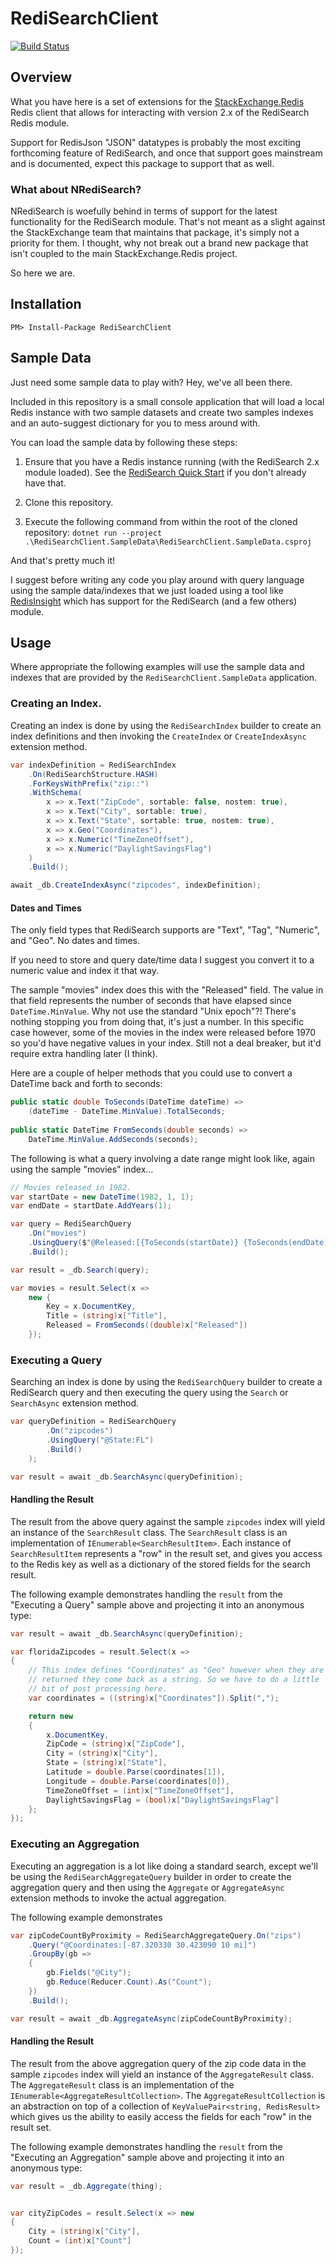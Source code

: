 # RediSearchClient
[![Build Status](https://github.com/tombatron/RedisSearchClient/actions/workflows/dotnet.yml/badge.svg)](https://github.com/tombatron/RedisSearchClient/actions/workflows/dotnet.yml)

## Overview

What you have here is a set of extensions for the [StackExchange.Redis](https://github.com/StackExchange/StackExchange.Redis) Redis client that allows for interacting with version 2.x of the RediSearch Redis module. 

Support for RedisJson "JSON" datatypes is probably the most exciting forthcoming feature of RediSearch, and once that support goes mainstream and is documented, expect this package to support that as well. 

### What about NRediSearch?

NRediSearch is woefully behind in terms of support for the latest functionality for the RediSearch module. That's not meant as a slight against the StackExchange team that maintains that package, it's simply not a priority for them. I thought, why not break out a brand new package that isn't coupled to the main StackExchange.Redis project. 

So here we are. 

## Installation

```
PM> Install-Package RediSearchClient
```

## Sample Data

Just need some sample data to play with? Hey, we've all been there. 

Included in this repository is a small console application that will load a local Redis instance with two sample datasets and create two samples indexes and an auto-suggest dictionary for you to mess around with. 

You can load the sample data by following these steps:

1. Ensure that you have a Redis instance running (with the RediSearch 2.x module loaded). See the [RediSearch Quick Start](https://oss.redislabs.com/redisearch/Quick_Start/) if you don't already have that. 

2. Clone this repository. 

3. Execute the following command from within the root of the cloned repository: `dotnet run --project .\RediSearchClient.SampleData\RediSearchClient.SampleData.csproj`

And that's pretty much it!

I suggest before writing any code you play around with query language using the sample data/indexes that we just loaded using a tool like [RedisInsight](https://redislabs.com/redis-enterprise/redis-insight/) which has support for the RediSearch (and a few others) module.

## Usage

Where appropriate the following examples will use the sample data and indexes that are provided by the `RediSearchClient.SampleData` application.

### Creating an Index.

Creating an index is done by using the `RediSearchIndex` builder to create an index definitions and then invoking the `CreateIndex` or `CreateIndexAsync` extension method. 

```csharp
var indexDefinition = RediSearchIndex
    .On(RediSearchStructure.HASH)
    .ForKeysWithPrefix("zip::")
    .WithSchema(
        x => x.Text("ZipCode", sortable: false, nostem: true),
        x => x.Text("City", sortable: true), 
        x => x.Text("State", sortable: true, nostem: true),
        x => x.Geo("Coordinates"),
        x => x.Numeric("TimeZoneOffset"),
        x => x.Numeric("DaylightSavingsFlag")
    )
    .Build();

await _db.CreateIndexAsync("zipcodes", indexDefinition);
```

#### Dates and Times

The only field types that RediSearch supports are "Text", "Tag", "Numeric", and "Geo". No dates and times.

If you need to store and query date/time data I suggest you convert it to a numeric value and index it that way. 

The sample "movies" index does this with the "Released" field. The value in that field represents the number of seconds that have elapsed since `DateTime.MinValue`. Why not use the standard "Unix epoch"?! There's nothing stopping you from doing that, it's just a number. In this specific case however, some of the movies in the index were released before 1970 so you'd have negative values in your index. Still not a deal breaker, but it'd require extra handling later (I think). 

Here are a couple of helper methods that you could use to convert a DateTime back and forth to seconds:

```csharp
public static double ToSeconds(DateTime dateTime) =>
	(dateTime - DateTime.MinValue).TotalSeconds;
	
public static DateTime FromSeconds(double seconds) =>
	DateTime.MinValue.AddSeconds(seconds);
```

The following is what a query involving a date range might look like, again using the sample "movies" index...

```csharp
// Movies released in 1982.
var startDate = new DateTime(1982, 1, 1);
var endDate = startDate.AddYears(1);

var query = RediSearchQuery
    .On("movies")
    .UsingQuery($"@Released:[{ToSeconds(startDate)} {ToSeconds(endDate)}]")
    .Build();

var result = _db.Search(query);

var movies = result.Select(x => 
    new {
        Key = x.DocumentKey,
        Title = (string)x["Title"],
        Released = FromSeconds((double)x["Released"])
    });
```

### Executing a Query

Searching an index is done by using the `RediSearchQuery` builder to create a RediSearch query and then executing the query using the `Search` or `SearchAsync` extension method. 

```csharp
var queryDefinition = RediSearchQuery
        .On("zipcodes")
        .UsingQuery("@State:FL")
        .Build()
    );

var result = await _db.SearchAsync(queryDefinition);
```

#### Handling the Result
 
The result from the above query against the sample `zipcodes` index will yield an instance of the `SearchResult` class. The `SearchResult` class is an implementation of `IEnumerable<SearchResultItem>`. Each instance of `SearchResultItem` represents a "row" in the result set, and gives you access to the Redis key as well as a dictionary of the stored fields for the search result. 

The following example demonstrates handling the `result` from the "Executing a Query" sample above and projecting it into an anonymous type:

```csharp
var result = await _db.SearchAsync(queryDefinition);

var floridaZipcodes = result.Select(x =>
{
    // This index defines "Coordinates" as "Geo" however when they are
    // returned they come back as a string. So we have to do a little
    // bit of post processing here. 
    var coordinates = ((string)x["Coordinates"]).Split(",");

    return new
    {
        x.DocumentKey,
        ZipCode = (string)x["ZipCode"],
        City = (string)x["City"],
        State = (string)x["State"],
        Latitude = double.Parse(coordinates[1]),
        Longitude = double.Parse(coordinates[0]),
        TimeZoneOffset = (int)x["TimeZoneOffset"],
        DaylightSavingsFlag = (bool)x["DaylightSavingsFlag"]
    };
});
```

### Executing an Aggregation

Executing an aggregation is a lot like doing a standard search, except we'll be using the `RediSearchAggregateQuery` builder in order to create the aggregation query and then using the `Aggregate` or `AggregateAsync` extension methods to invoke the actual aggregation.

The following example demonstrates 

```csharp
var zipCodeCountByProximity = RediSearchAggregateQuery.On("zips")
    .Query("@Coordinates:[-87.320330 30.423090 10 mi]")
    .GroupBy(gb =>
    {
        gb.Fields("@City");
        gb.Reduce(Reducer.Count).As("Count");
    })
    .Build();

var result = await _db.AggregateAsync(zipCodeCountByProximity);
```

#### Handling the Result

The result from the above aggregation query of the zip code data in the sample `zipcodes` index will yield an instance of the `AggregateResult` class. The `AggregateResult` class is an implementation of the `IEnumerable<AggregateResultCollection>`. The `AggregateResultCollection` is an abstraction on top of a collection of `KeyValuePair<string, RedisResult>` which gives us the ability to easily access the fields for each "row" in the result set. 

The following example demonstrates handling the `result` from the "Executing an Aggregation" sample above and projecting it into an anonymous type:

```csharp
var result = _db.Aggregate(thing);


var cityZipCodes = result.Select(x => new
{
    City = (string)x["City"],
    Count = (int)x["Count"]
});
```